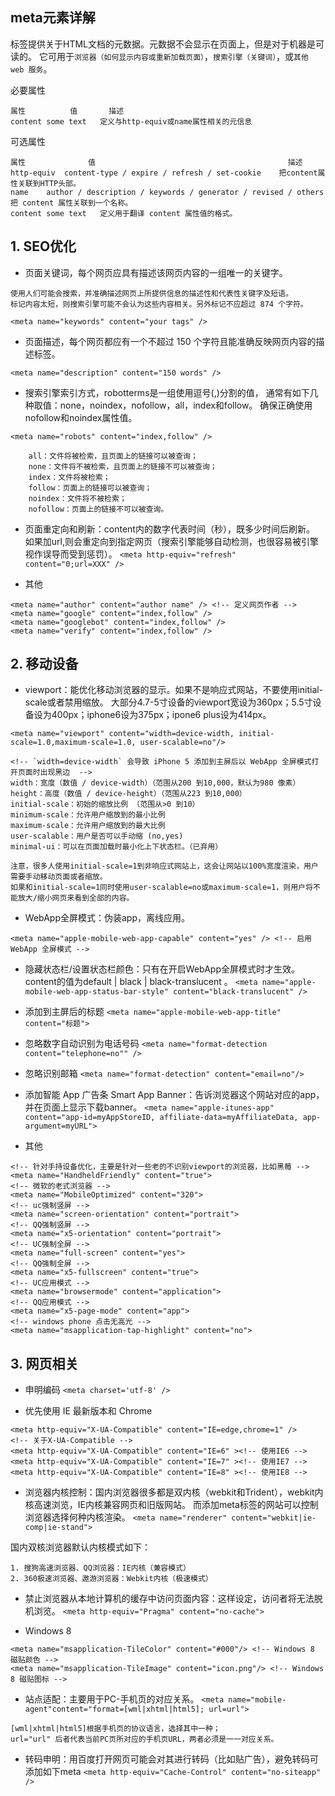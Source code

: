 ## meta元素详解

标签提供关于HTML文档的元数据。元数据不会显示在页面上，但是对于机器是可读的。
它可用于`浏览器（如何显示内容或重新加载页面）`，`搜索引擎（关键词）`，或`其他 web 服务`。

必要属性

```
属性	        值	    描述
content	some text	定义与http-equiv或name属性相关的元信息
```

可选属性
```
属性	            值	                                        描述
http-equiv	content-type / expire / refresh / set-cookie	把content属性关联到HTTP头部。
name	author / description / keywords / generator / revised / others	把 content 属性关联到一个名称。
content	some text	定义用于翻译 content 属性值的格式。
```

## 1. SEO优化
- 页面关键词，每个网页应具有描述该网页内容的一组唯一的关键字。
```
使用人们可能会搜索，并准确描述网页上所提供信息的描述性和代表性关键字及短语。
标记内容太短，则搜索引擎可能不会认为这些内容相关。另外标记不应超过 874 个字符。
```
`<meta name="keywords" content="your tags" />`

- 页面描述，每个网页都应有一个不超过 150 个字符且能准确反映网页内容的描述标签。

`<meta name="description" content="150 words" />`

- 搜索引擎索引方式，robotterms是一组使用逗号(,)分割的值，
通常有如下几种取值：none，noindex，nofollow，all，index和follow。
确保正确使用nofollow和noindex属性值。

`<meta name="robots" content="index,follow" />`
```
    all：文件将被检索，且页面上的链接可以被查询；
    none：文件将不被检索，且页面上的链接不可以被查询；
    index：文件将被检索；
    follow：页面上的链接可以被查询；
    noindex：文件将不被检索；
    nofollow：页面上的链接不可以被查询。
```

- 页面重定向和刷新：content内的数字代表时间（秒），既多少时间后刷新。
如果加url,则会重定向到指定网页（搜索引擎能够自动检测，也很容易被引擎视作误导而受到惩罚）。
`<meta http-equiv="refresh" content="0;url=XXX" />`

- 其他
```
<meta name="author" content="author name" /> <!-- 定义网页作者 -->
<meta name="google" content="index,follow" />
<meta name="googlebot" content="index,follow" />
<meta name="verify" content="index,follow" />
```


## 2. 移动设备
- viewport：能优化移动浏览器的显示。如果不是响应式网站，不要使用initial-scale或者禁用缩放。
大部分4.7-5寸设备的viewport宽设为360px；5.5寸设备设为400px；iphone6设为375px；ipone6 plus设为414px。

`<meta name="viewport" content="width=device-width, initial-scale=1.0,maximum-scale=1.0, user-scalable=no"/>`

```
<!-- `width=device-width` 会导致 iPhone 5 添加到主屏后以 WebApp 全屏模式打开页面时出现黑边  -->
width：宽度（数值 / device-width）（范围从200 到10,000，默认为980 像素）
height：高度（数值 / device-height）（范围从223 到10,000）
initial-scale：初始的缩放比例 （范围从>0 到10）
minimum-scale：允许用户缩放到的最小比例
maximum-scale：允许用户缩放到的最大比例
user-scalable：用户是否可以手动缩 (no,yes)
minimal-ui：可以在页面加载时最小化上下状态栏。（已弃用）

注意，很多人使用initial-scale=1到非响应式网站上，这会让网站以100%宽度渲染，用户需要手动移动页面或者缩放。
如果和initial-scale=1同时使用user-scalable=no或maximum-scale=1，则用户将不能放大/缩小网页来看到全部的内容。
```

- WebApp全屏模式：伪装app，离线应用。

`<meta name="apple-mobile-web-app-capable" content="yes" /> <!-- 启用 WebApp 全屏模式 -->`

- 隐藏状态栏/设置状态栏颜色：只有在开启WebApp全屏模式时才生效。
content的值为default | black | black-translucent 。
`<meta name="apple-mobile-web-app-status-bar-style" content="black-translucent" />`

- 添加到主屏后的标题
`<meta name="apple-mobile-web-app-title" content="标题">`

- 忽略数字自动识别为电话号码
`<meta name="format-detection content="telephone=no"" /> `

- 忽略识别邮箱
`<meta name="format-detection" content="email=no"/>`

- 添加智能 App 广告条 Smart App Banner：告诉浏览器这个网站对应的app，并在页面上显示下载banner。
`<meta name="apple-itunes-app" content="app-id=myAppStoreID, affiliate-data=myAffiliateData, app-argument=myURL">` 

- 其他 

```
<!-- 针对手持设备优化，主要是针对一些老的不识别viewport的浏览器，比如黑莓 -->
<meta name="HandheldFriendly" content="true">
<!-- 微软的老式浏览器 -->
<meta name="MobileOptimized" content="320">
<!-- uc强制竖屏 -->
<meta name="screen-orientation" content="portrait">
<!-- QQ强制竖屏 -->
<meta name="x5-orientation" content="portrait">
<!-- UC强制全屏 -->
<meta name="full-screen" content="yes">
<!-- QQ强制全屏 -->
<meta name="x5-fullscreen" content="true">
<!-- UC应用模式 -->
<meta name="browsermode" content="application">
<!-- QQ应用模式 -->
<meta name="x5-page-mode" content="app">
<!-- windows phone 点击无高光 -->
<meta name="msapplication-tap-highlight" content="no">
```


## 3. 网页相关
- 申明编码
`<meta charset='utf-8' />`

- 优先使用 IE 最新版本和 Chrome
```
<meta http-equiv="X-UA-Compatible" content="IE=edge,chrome=1" />
<!-- 关于X-UA-Compatible -->
<meta http-equiv="X-UA-Compatible" content="IE=6" ><!-- 使用IE6 -->
<meta http-equiv="X-UA-Compatible" content="IE=7" ><!-- 使用IE7 -->
<meta http-equiv="X-UA-Compatible" content="IE=8" ><!-- 使用IE8 -->
```

- 浏览器内核控制：国内浏览器很多都是双内核（webkit和Trident），webkit内核高速浏览，IE内核兼容网页和旧版网站。
而添加meta标签的网站可以控制浏览器选择何种内核渲染。
`<meta name="renderer" content="webkit|ie-comp|ie-stand">`

国内双核浏览器默认内核模式如下：
```
1. 搜狗高速浏览器、QQ浏览器：IE内核（兼容模式）
2. 360极速浏览器、遨游浏览器：Webkit内核（极速模式）
```

- 禁止浏览器从本地计算机的缓存中访问页面内容：这样设定，访问者将无法脱机浏览。
`<meta http-equiv="Pragma" content="no-cache">`

- Windows 8
```
<meta name="msapplication-TileColor" content="#000"/> <!-- Windows 8 磁贴颜色 -->
<meta name="msapplication-TileImage" content="icon.png"/> <!-- Windows 8 磁贴图标 -->
```

- 站点适配：主要用于PC-手机页的对应关系。
`<meta name="mobile-agent"content="format=[wml|xhtml|html5]; url=url">`

```
[wml|xhtml|html5]根据手机页的协议语言，选择其中一种；
url="url" 后者代表当前PC页所对应的手机页URL，两者必须是一一对应关系。
```

- 转码申明：用百度打开网页可能会对其进行转码（比如贴广告），避免转码可添加如下meta
`<meta http-equiv="Cache-Control" content="no-siteapp" />`
